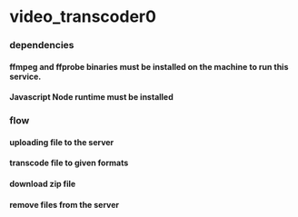 # video_transcoder0

### dependencies

#### ffmpeg and ffprobe binaries must be installed on the machine to run this service.
#### Javascript Node runtime must be installed

### flow 

#### uploading file to the server
#### transcode file to given formats
#### download zip file
#### remove files from the server
